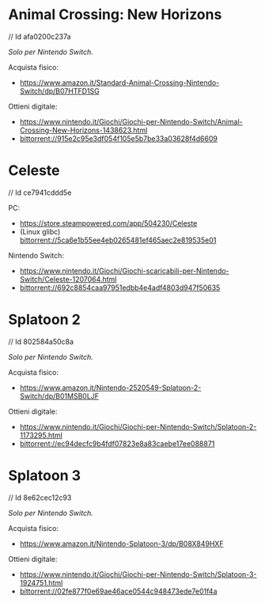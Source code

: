 # Animal Crossing: New Horizons

// Id afa0200c237a

_Solo per Nintendo Switch._

Acquista fisico:  
- <https://www.amazon.it/Standard-Animal-Crossing-Nintendo-Switch/dp/B07HTFD1SG>

Ottieni digitale:  
- <https://www.nintendo.it/Giochi/Giochi-per-Nintendo-Switch/Animal-Crossing-New-Horizons-1438623.html>
- <bittorrent://915e2c95e3df054f105e5b7be33a03628f4d6609>


# Celeste

// Id ce7941cddd5e

PC:  
- <https://store.steampowered.com/app/504230/Celeste>
- (Linux glibc) <bittorrent://5ca6e1b55ee4eb0265481ef465aec2e819535e01>

Nintendo Switch:  
- <https://www.nintendo.it/Giochi/Giochi-scaricabili-per-Nintendo-Switch/Celeste-1207064.html>
- <bittorrent://692c8854caa97951edbb4e4adf4803d947f50635>


# Splatoon 2

// Id 802584a50c8a

_Solo per Nintendo Switch._

Acquista fisico:  
- <https://www.amazon.it/Nintendo-2520549-Splatoon-2-Switch/dp/B01MSB0LJF>

Ottieni digitale:  
- <https://www.nintendo.it/Giochi/Giochi-per-Nintendo-Switch/Splatoon-2-1173295.html>
- <bittorrent://ec94decfc9b4fdf07823e8a83caebe17ee088871>


# Splatoon 3

// Id 8e62cec12c93

_Solo per Nintendo Switch._

Acquista fisico:  
- <https://www.amazon.it/Nintendo-Splatoon-3/dp/B08X849HXF>

Ottieni digitale:  
- <https://www.nintendo.it/Giochi/Giochi-per-Nintendo-Switch/Splatoon-3-1924751.html>
- <bittorrent://02fe877f0e69ae46ace0544c948473ede7e01f4a>
